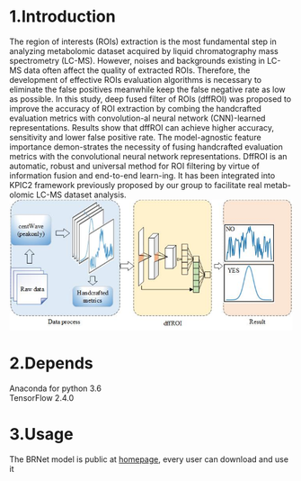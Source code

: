 # 1.Introduction
The region of interests (ROIs) extraction is the most fundamental step in analyzing metabolomic dataset acquired by liquid chromatography mass spectrometry (LC-MS).
However, noises and backgrounds existing in LC-MS data often affect the quality of extracted ROIs. 
Therefore, the development of effective ROIs evaluation algorithms is necessary to eliminate the false positives meanwhile keep the false negative rate as low as possible. 
In this study, deep fused filter of ROIs (dffROI) was proposed to improve the accuracy of ROI extraction by combing the handcrafted evaluation metrics with convolution-al neural network (CNN)-learned representations. 
Results show that dffROI can achieve higher accuracy, sensitivity and lower false positive rate. 
The model-agnostic feature importance demon-strates the necessity of fusing handcrafted evaluation metrics with the  convolutional neural network representations. 
DffROI is an automatic, robust and universal method for ROI filtering by virtue of information fusion and end-to-end learn-ing. 
It has been integrated into KPIC2 framework previously proposed by our group to facilitate real metab-olomic LC-MS dataset analysis.
![image](https://github.com/zhanghailiangcsu/dffROI/blob/main/TOC.jpg)
# 2.Depends
Anaconda for python 3.6  
TensorFlow 2.4.0  
# 3.Usage
The BRNet model is public at [homepage](https://github.com/zhanghailiangcsu/dffROI), every user can download and use it
